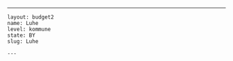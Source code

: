 ---
    layout: budget2
    name: Luhe
    level: kommune
    state: BY
    slug: Luhe

    ---


    